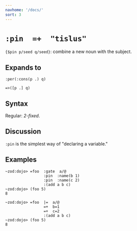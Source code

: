 ```yaml
---
navhome: '/docs/'
sort: 3
---
```


# `:pin  =+  "tislus"`

`{$pin p/seed q/seed}`: combine a new noun with the subject.

## Expands to

    :per(:cons(p .) q)

    =>([p .] q)

## Syntax

Regular: *2-fixed*.

## Discussion

`:pin` is the simplest way of "declaring a variable."

## Examples

    ~zod:dojo> =foo  :gate  a/@
                     :pin  :name(b 1)
                     :pin  :name(c 2)
                     :(add a b c)
    ~zod:dojo> (foo 5)
    8

    ~zod:dojo> =foo  |=  a/@
                     =+  b=1
                     =+  c=2
                     :(add a b c)
    ~zod:dojo> (foo 5)
    8
